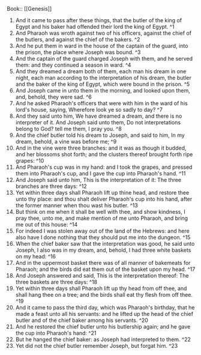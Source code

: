  Book:: [[Genesis]]
 1. And it came to pass after these things, that the butler of the king of Egypt and his baker had offended their lord the king of Egypt. ^1
 2. And Pharaoh was wroth against two of his officers, against the chief of the butlers, and against the chief of the bakers. ^2
 3. And he put them in ward in the house of the captain of the guard, into the prison, the place where Joseph was bound. ^3
 4. And the captain of the guard charged Joseph with them, and he served them: and they continued a season in ward. ^4
 5. And they dreamed a dream both of them, each man his dream in one night, each man according to the interpretation of his dream, the butler and the baker of the king of Egypt, which were bound in the prison. ^5
 6. And Joseph came in unto them in the morning, and looked upon them, and, behold, they were sad. ^6
 7. And he asked Pharaoh's officers that were with him in the ward of his lord's house, saying, Wherefore look ye so sadly to day? ^7
 8. And they said unto him, We have dreamed a dream, and there is no interpreter of it. And Joseph said unto them, Do not interpretations belong to God? tell me them, I pray you. ^8
 9. And the chief butler told his dream to Joseph, and said to him, In my dream, behold, a vine was before me; ^9
 10. And in the vine were three branches: and it was as though it budded, and her blossoms shot forth; and the clusters thereof brought forth ripe grapes: ^10
 11. And Pharaoh's cup was in my hand: and I took the grapes, and pressed them into Pharaoh's cup, and I gave the cup into Pharaoh's hand. ^11
 12. And Joseph said unto him, This is the interpretation of it: The three branches are three days: ^12
 13. Yet within three days shall Pharaoh lift up thine head, and restore thee unto thy place: and thou shalt deliver Pharaoh's cup into his hand, after the former manner when thou wast his butler. ^13
 14. But think on me when it shall be well with thee, and show kindness, I pray thee, unto me, and make mention of me unto Pharaoh, and bring me out of this house: ^14
 15. For indeed I was stolen away out of the land of the Hebrews: and here also have I done nothing that they should put me into the dungeon. ^15
 16. When the chief baker saw that the interpretation was good, he said unto Joseph, I also was in my dream, and, behold, I had three white baskets on my head: ^16
 17. And in the uppermost basket there was of all manner of bakemeats for Pharaoh; and the birds did eat them out of the basket upon my head. ^17
 18. And Joseph answered and said, This is the interpretation thereof: The three baskets are three days: ^18
 19. Yet within three days shall Pharaoh lift up thy head from off thee, and shall hang thee on a tree; and the birds shall eat thy flesh from off thee. ^19
 20. And it came to pass the third day, which was Pharaoh's birthday, that he made a feast unto all his servants: and he lifted up the head of the chief butler and of the chief baker among his servants. ^20
 21. And he restored the chief butler unto his butlership again; and he gave the cup into Pharaoh's hand: ^21
 22. But he hanged the chief baker: as Joseph had interpreted to them. ^22
 23. Yet did not the chief butler remember Joseph, but forgat him. ^23
